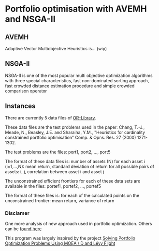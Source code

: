 # Portfolio optimisation with AVEMH and NSGA-II

## AVEMH

Adaptive Vector Multiobjective Heuristics is... (wip)

## NSGA-II

NSGA-II is one of the most popular multi objective optimization algorithms with three special characteristics, fast non-dominated sorting approach, fast crowded distance estimation procedure and simple crowded comparison operator

## Instances

There are currently 5 data files of [OR-Library](http://people.brunel.ac.uk/~mastjjb/jeb/orlib/portinfo.html).

These data files are the test problems used in the paper:
Chang, T.-J., Meade, N., Beasley, J.E. and Sharaiha, Y.M.,
"Heuristics for cardinality constrained portfolio optimisation"
Comp. & Opns. Res. 27 (2000) 1271-1302.

The test problems are the files:
port1, port2, ..., port5

The format of these data files is:
number of assets (N)
for each asset i (i=1,...,N):
mean return, standard deviation of return
for all possible pairs of assets:
i, j, correlation between asset i and asset j

The unconstrained efficient frontiers for each of these
data sets are available in the files:
portef1, portef2, ..., portef5

The format of these files is:
for each of the calculated points on the unconstrained frontier:
mean return, variance of return

### Disclamer

One more analysis of new approach used in portfolio optimization. Others can be [found here](https://www.scielo.br/scielo.php?script=sci_arttext&pid=S0103-65132020000100404&tlng=en#c01)

This program was largely inspired by the project [Solving Portfolio Optimization Problems Using MOEA / D and Lévy Flight](https://github.com/Y1fanHE/po_with_moead-levy)
